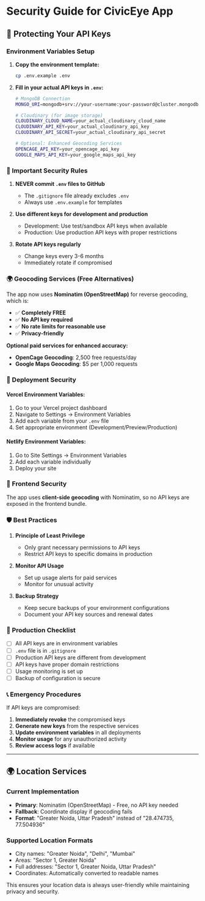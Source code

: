 # Security Guide for CivicEye App

## 🔐 Protecting Your API Keys

### Environment Variables Setup

1. **Copy the environment template:**
   ```bash
   cp .env.example .env
   ```

2. **Fill in your actual API keys in `.env`:**
   ```bash
   # MongoDB Connection
   MONGO_URI=mongodb+srv://your-username:your-password@cluster.mongodb.net/civic-issues

   # Cloudinary (for image storage)
   CLOUDINARY_CLOUD_NAME=your_actual_cloudinary_cloud_name
   CLOUDINARY_API_KEY=your_actual_cloudinary_api_key
   CLOUDINARY_API_SECRET=your_actual_cloudinary_api_secret

   # Optional: Enhanced Geocoding Services
   OPENCAGE_API_KEY=your_opencage_api_key
   GOOGLE_MAPS_API_KEY=your_google_maps_api_key
   ```

### 🚨 Important Security Rules

1. **NEVER commit `.env` files to GitHub**
   - The `.gitignore` file already excludes `.env`
   - Always use `.env.example` for templates

2. **Use different keys for development and production**
   - Development: Use test/sandbox API keys when available
   - Production: Use production API keys with proper restrictions

3. **Rotate API keys regularly**
   - Change keys every 3-6 months
   - Immediately rotate if compromised

### 🌍 Geocoding Services (Free Alternatives)

The app now uses **Nominatim (OpenStreetMap)** for reverse geocoding, which is:
- ✅ **Completely FREE**
- ✅ **No API key required**
- ✅ **No rate limits for reasonable use**
- ✅ **Privacy-friendly**

**Optional paid services for enhanced accuracy:**
- **OpenCage Geocoding**: 2,500 free requests/day
- **Google Maps Geocoding**: $5 per 1,000 requests

### 🔧 Deployment Security

#### Vercel Environment Variables:
1. Go to your Vercel project dashboard
2. Navigate to Settings → Environment Variables
3. Add each variable from your `.env` file
4. Set appropriate environment (Development/Preview/Production)

#### Netlify Environment Variables:
1. Go to Site Settings → Environment Variables
2. Add each variable individually
3. Deploy your site

### 📱 Frontend Security

The app uses **client-side geocoding** with Nominatim, so no API keys are exposed in the frontend bundle.

### 🛡️ Best Practices

1. **Principle of Least Privilege**
   - Only grant necessary permissions to API keys
   - Restrict API keys to specific domains in production

2. **Monitor API Usage**
   - Set up usage alerts for paid services
   - Monitor for unusual activity

3. **Backup Strategy**
   - Keep secure backups of your environment configurations
   - Document your API key sources and renewal dates

### 🚀 Production Checklist

- [ ] All API keys are in environment variables
- [ ] `.env` file is in `.gitignore`
- [ ] Production API keys are different from development
- [ ] API keys have proper domain restrictions
- [ ] Usage monitoring is set up
- [ ] Backup of configuration is secure

### 📞 Emergency Procedures

If API keys are compromised:
1. **Immediately revoke** the compromised keys
2. **Generate new keys** from the respective services
3. **Update environment variables** in all deployments
4. **Monitor usage** for any unauthorized activity
5. **Review access logs** if available

---

## 🌍 Location Services

### Current Implementation
- **Primary**: Nominatim (OpenStreetMap) - Free, no API key needed
- **Fallback**: Coordinate display if geocoding fails
- **Format**: "Greater Noida, Uttar Pradesh" instead of "28.474735, 77.504936"

### Supported Location Formats
- City names: "Greater Noida", "Delhi", "Mumbai"
- Areas: "Sector 1, Greater Noida"
- Full addresses: "Sector 1, Greater Noida, Uttar Pradesh"
- Coordinates: Automatically converted to readable names

This ensures your location data is always user-friendly while maintaining privacy and security.
